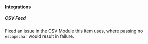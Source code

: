 
#### Integrations

##### CSV Feed

Fixed an issue in the CSV Module this item uses, where passing no `escapechar` would result in failure.